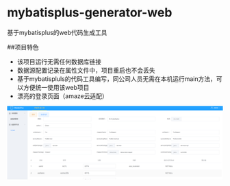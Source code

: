 # mybatisplus-generator-web
基于mybatisplus的web代码生成工具

##项目特色
- 该项目运行无需任何数据库链接
- 数据源配置记录在属性文件中，项目重启也不会丢失
- 基于mybatispluls的代码工具编写，同公司人员无需在本机运行main方法，可以方便统一使用该web项目
- 漂亮的登录页面（amaze云适配）

![avatar](/img/mybatisplus-web.png)